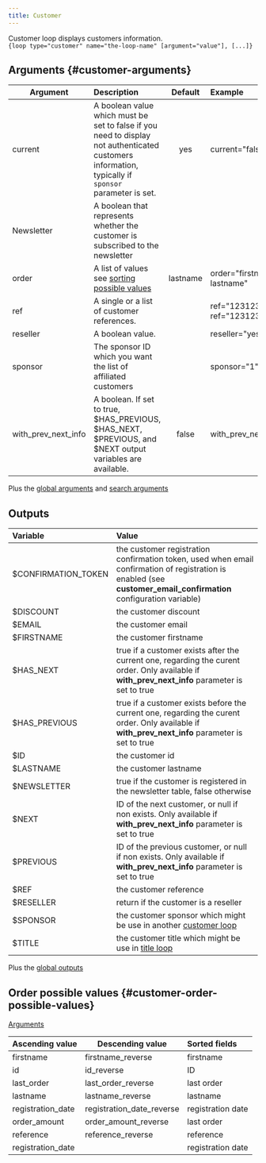 ```yaml
---
title: Customer
---
```


Customer loop displays customers information.  
`{loop type="customer" name="the-loop-name" [argument="value"], [...]}`

## Arguments {#customer-arguments}

| Argument            | Description                                                                                                                                         | Default  | Example                               |
|---------------------|:----------------------------------------------------------------------------------------------------------------------------------------------------|:--------:|:--------------------------------------|
| current             | A boolean value which must be set to false if you need to display not authenticated customers information, typically if `sponsor` parameter is set. |   yes    | current="false"                       |
| Newsletter          | A boolean that represents whether the customer is subscribed to the newsletter                                                                      |          |                                       |
| order               | A list of values see [sorting possible values](#customer-order-possible-values)                                                                     | lastname | order="firstname, lastname"           |
| ref                 | A single or a list of customer references.                                                                                                          |          | ref="1231231241", ref="123123,789789" |
| reseller            | A boolean value.                                                                                                                                    |          | reseller="yes"                        |
| sponsor             | The sponsor ID which you want the list of affiliated customers                                                                                      |          | sponsor="1"                           |
| with_prev_next_info | A boolean. If set to true, $HAS_PREVIOUS, $HAS_NEXT, $PREVIOUS, and $NEXT output variables are available.                                           |  false   | with_prev_next_info="yes"             |

Plus the [global arguments](./global_arguments) and [search arguments](./search_arguments)

## Outputs

| Variable            | Value                                                                                                                                                                           |
|:--------------------|:--------------------------------------------------------------------------------------------------------------------------------------------------------------------------------|
| $CONFIRMATION_TOKEN | the customer registration confirmation token, used when email confirmation of registration is enabled (see <strong>customer_email_confirmation</strong> configuration variable) |
| $DISCOUNT           | the customer discount                                                                                                                                                           |
| $EMAIL              | the customer email                                                                                                                                                              |
| $FIRSTNAME          | the customer firstname                                                                                                                                                          |
| $HAS_NEXT           | true if a customer exists after the current one, regarding the curent order. Only available if <strong>with_prev_next_info</strong> parameter is set to true                    |
| $HAS_PREVIOUS       | true if a customer exists before the current one, regarding the curent order. Only available if <strong>with_prev_next_info</strong> parameter is set to true                   |
| $ID                 | the customer id                                                                                                                                                                 |
| $LASTNAME           | the customer lastname                                                                                                                                                           |
| $NEWSLETTER         | true if the customer is registered in the newsletter table, false otherwise                                                                                                     |
| $NEXT               | ID of the next customer, or null if non exists. Only available if <strong>with_prev_next_info</strong> parameter is set to true                                                 |
| $PREVIOUS           | ID of the previous customer, or null if non exists. Only available if <strong>with_prev_next_info</strong> parameter is set to true                                             |
| $REF                | the customer reference                                                                                                                                                          |
| $RESELLER           | return if the customer is a reseller                                                                                                                                            |
| $SPONSOR            | the customer sponsor which might be use in another   [customer loop](./Customer)                                                                                                |
| $TITLE              | the customer title which might be use in [title loop](./Title)                                                                                                                  |

Plus the [global outputs](./global_outputs)

## Order possible values {#customer-order-possible-values}

[Arguments](#customer-arguments)

| Ascending value            | Descending value           | Sorted fields     |
|----------------------------|----------------------------|:------------------|
| firstname                  | firstname_reverse          | firstname         |
| id                         | id_reverse                 | ID                |
| last_order                 | last_order_reverse         | last order        |
| lastname                   | lastname_reverse           | lastname          |
| registration_date          | registration_date_reverse  | registration date |
| order_amount               | order_amount_reverse       | last order        |
| reference                  | reference_reverse          | reference         |
| registration_date          |                            | registration date |
